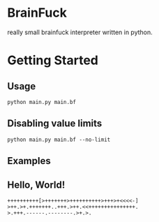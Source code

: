 # BrainFuck
really small brainfuck interpreter written in python.

# Getting Started
## Usage
```python main.py main.bf```
## Disabling value limits
```python main.py main.bf --no-limit```

## Examples
## Hello, World!
```
++++++++++[>+++++++>++++++++++>+++>+<<<<-]
>++.>+.+++++++..+++.>++.<<+++++++++++++++.
>.+++.------.--------.>+.>.
```
